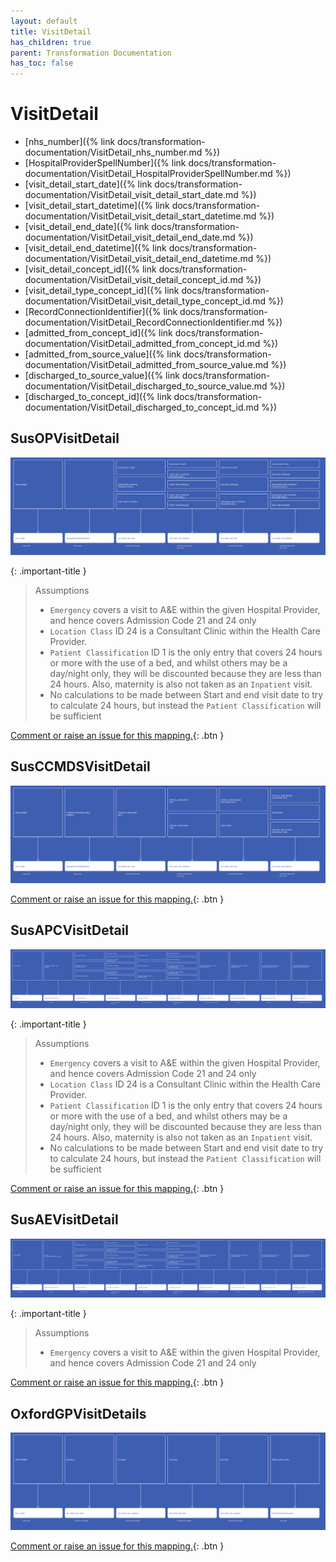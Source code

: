 ```yaml
---
layout: default
title: VisitDetail
has_children: true
parent: Transformation Documentation
has_toc: false
---
```


# VisitDetail
* [nhs_number]({% link docs/transformation-documentation/VisitDetail_nhs_number.md %})
* [HospitalProviderSpellNumber]({% link docs/transformation-documentation/VisitDetail_HospitalProviderSpellNumber.md %})
* [visit_detail_start_date]({% link docs/transformation-documentation/VisitDetail_visit_detail_start_date.md %})
* [visit_detail_start_datetime]({% link docs/transformation-documentation/VisitDetail_visit_detail_start_datetime.md %})
* [visit_detail_end_date]({% link docs/transformation-documentation/VisitDetail_visit_detail_end_date.md %})
* [visit_detail_end_datetime]({% link docs/transformation-documentation/VisitDetail_visit_detail_end_datetime.md %})
* [visit_detail_concept_id]({% link docs/transformation-documentation/VisitDetail_visit_detail_concept_id.md %})
* [visit_detail_type_concept_id]({% link docs/transformation-documentation/VisitDetail_visit_detail_type_concept_id.md %})
* [RecordConnectionIdentifier]({% link docs/transformation-documentation/VisitDetail_RecordConnectionIdentifier.md %})
* [admitted_from_concept_id]({% link docs/transformation-documentation/VisitDetail_admitted_from_concept_id.md %})
* [admitted_from_source_value]({% link docs/transformation-documentation/VisitDetail_admitted_from_source_value.md %})
* [discharged_to_source_value]({% link docs/transformation-documentation/VisitDetail_discharged_to_source_value.md %})
* [discharged_to_concept_id]({% link docs/transformation-documentation/VisitDetail_discharged_to_concept_id.md %})

## SusOPVisitDetail
<a href="SusOPVisitDetail.svg" target="_blank"><img src="SusOPVisitDetail.svg" /></a>

{: .important-title }
> Assumptions
>
> * `Emergency` covers a visit to A&E within the given Hospital Provider, and hence covers Admission Code 21 and 24 only
> * `Location Class` ID 24 is a Consultant Clinic within the Health Care Provider.
> * `Patient Classification` ID 1 is the only entry that covers 24 hours or more with the use of a bed, and whilst others may be a day/night only, they will be discounted because they are less than 24 hours. Also, maternity is also not taken as an `Inpatient` visit.
> * No calculations to be made between Start and end visit date to try to calculate 24 hours, but instead the `Patient Classification` will be sufficient

[Comment or raise an issue for this mapping.](https://github.com/answerdigital/oxford-omop-data-mapper/issues/new?title=SusOPVisitDetail%20mapping){: .btn }
## SusCCMDSVisitDetail
<a href="SusCCMDSVisitDetail.svg" target="_blank"><img src="SusCCMDSVisitDetail.svg" /></a>

[Comment or raise an issue for this mapping.](https://github.com/answerdigital/oxford-omop-data-mapper/issues/new?title=SusCCMDSVisitDetail%20mapping){: .btn }
## SusAPCVisitDetail
<a href="SusAPCVisitDetail.svg" target="_blank"><img src="SusAPCVisitDetail.svg" /></a>

{: .important-title }
> Assumptions
>
> * `Emergency` covers a visit to A&E within the given Hospital Provider, and hence covers Admission Code 21 and 24 only
> * `Location Class` ID 24 is a Consultant Clinic within the Health Care Provider.
> * `Patient Classification` ID 1 is the only entry that covers 24 hours or more with the use of a bed, and whilst others may be a day/night only, they will be discounted because they are less than 24 hours. Also, maternity is also not taken as an `Inpatient` visit.
> * No calculations to be made between Start and end visit date to try to calculate 24 hours, but instead the `Patient Classification` will be sufficient

[Comment or raise an issue for this mapping.](https://github.com/answerdigital/oxford-omop-data-mapper/issues/new?title=SusAPCVisitDetail%20mapping){: .btn }
## SusAEVisitDetail
<a href="SusAEVisitDetail.svg" target="_blank"><img src="SusAEVisitDetail.svg" /></a>

{: .important-title }
> Assumptions
>
> * `Emergency` covers a visit to A&E within the given Hospital Provider, and hence covers Admission Code 21 and 24 only

[Comment or raise an issue for this mapping.](https://github.com/answerdigital/oxford-omop-data-mapper/issues/new?title=SusAEVisitDetail%20mapping){: .btn }
## OxfordGPVisitDetails
<a href="OxfordGPVisitDetails.svg" target="_blank"><img src="OxfordGPVisitDetails.svg" /></a>

[Comment or raise an issue for this mapping.](https://github.com/answerdigital/oxford-omop-data-mapper/issues/new?title=OxfordGPVisitDetails%20mapping){: .btn }
